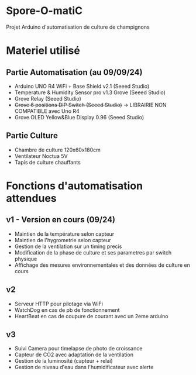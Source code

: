 # Spore-O-matiC
Projet Arduino d'automatisation de culture de champignons

# Materiel utilisé
## Partie Automatisation (au 09/09/24)
- Arduino UNO R4 WiFi + Base Shield v2.1 (Seeed Studio)
- Temperature & Humidity Sensor pro v1.3 Grove (Seeed Studio)
- Grove Relay (Seeed Studio)
- ~~Grove 6 positions DIP Switch (Seeed Studio)~~ -> LIBRAIRIE NON COMPATIBLE avec Uno R4
- Grove OLED Yellow&Blue Display 0.96 (Seeed Studio)
## Partie Culture
- Chambre de culture 120x60x180cm
- Ventilateur Noctua 5V
- Tapis de culture chauffants

# Fonctions d'automatisation attendues
## v1 - Version en cours (09/24)
- Maintien de la température selon capteur
- Maintien de l'hygrometrie selon capteur
- Gestion de la ventilation sur un timing precis
- Modification de la phase de culture et ses parametres par switch physique
- Affichage des mesures environnementales et des données de culture en cours
## v2
- Serveur HTTP pour pilotage via WiFi
- WatchDog en cas de pb de fonctionnement
- HeartBeat en cas de coupure de courant avec un 2eme arduino
## v3
- Suivi Camera pour timelapse de photo de croissance
- Capteur de CO2 avec adaptation de la ventilation
- Gestion de la luminosité (capteur + relai)
- Gestion de niveau d'eau dans l'humidificateur avec alerte

